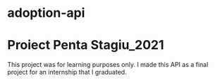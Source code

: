 # adoption-api
# Proiect Penta Stagiu_2021
This project was for learning purposes only. I made this API as a final project for an internship that I graduated.
